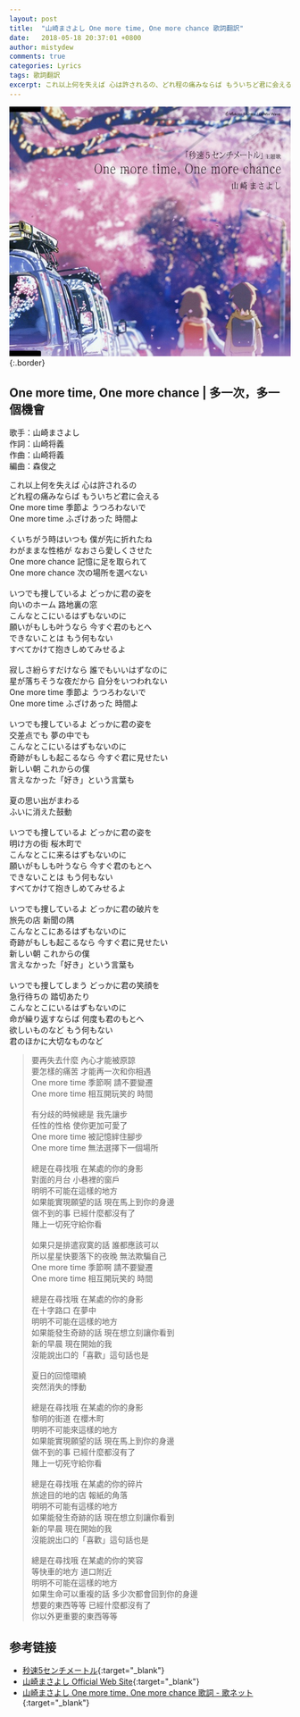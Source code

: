 ```yaml
---
layout: post
title:  "山崎まさよし One more time, One more chance 歌詞翻訳"
date:   2018-05-18 20:37:01 +0800
author: mistydew
comments: true
categories: Lyrics
tags: 歌詞翻訳
excerpt: これ以上何を失えば 心は許されるの、どれ程の痛みならば もういちど君に会える。One more time 季節よ うつろわないで、One more time ふざけあった 時間よ。
---
```

![One more time, One more chance](/assets/images/cover/misc/One%20more%20time,%20One%20more%20chance.jpg){:.border}

## One more time, One more chance | 多一次，多一個機會

歌手：山崎まさよし<br>
作詞：山崎将義<br>
作曲：山崎将義<br>
編曲：森俊之

<div class="lyric-original">
<p>
これ以上何を失えば 心は許されるの<br>
どれ程の痛みならば もういちど君に会える<br>
One more time 季節よ うつろわないで<br>
One more time ふざけあった 時間よ<br>
<br>
くいちがう時はいつも 僕が先に折れたね<br>
わがままな性格が なおさら愛しくさせた<br>
One more chance 記憶に足を取られて<br>
One more chance 次の場所を選べない<br>
<br>
いつでも捜しているよ どっかに君の姿を<br>
向いのホーム 路地裏の窓<br>
こんなとこにいるはずもないのに<br>
願いがもしも叶うなら 今すぐ君のもとへ<br>
できないことは もう何もない<br>
すべてかけて抱きしめてみせるよ<br>
<br>
寂しさ紛らすだけなら 誰でもいいはずなのに<br>
星が落ちそうな夜だから 自分をいつわれない<br>
One more time 季節よ うつろわないで<br>
One more time ふざけあった 時間よ<br>
<br>
いつでも捜しているよ どっかに君の姿を<br>
交差点でも 夢の中でも<br>
こんなとこにいるはずもないのに<br>
奇跡がもしも起こるなら 今すぐ君に見せたい<br>
新しい朝 これからの僕<br>
言えなかった「好き」という言葉も<br>
<br>
夏の思い出がまわる<br>
ふいに消えた鼓動<br>
<br>
いつでも捜しているよ どっかに君の姿を<br>
明け方の街 桜木町で<br>
こんなとこに来るはずもないのに<br>
願いがもしも叶うなら 今すぐ君のもとへ<br>
できないことは もう何もない<br>
すべてかけて抱きしめてみせるよ<br>
<br>
いつでも捜しているよ どっかに君の破片を<br>
旅先の店 新聞の隅<br>
こんなとこにあるはずもないのに<br>
奇跡がもしも起こるなら 今すぐ君に見せたい<br>
新しい朝 これからの僕<br>
言えなかった「好き」という言葉も<br>
<br>
いつでも捜してしまう どっかに君の笑顔を<br>
急行待ちの 踏切あたり<br>
こんなとこにいるはずもないのに<br>
命が繰り返すならば 何度も君のもとへ<br>
欲しいものなど もう何もない<br>
君のほかに大切なものなど
</p>
</div>

<div class="lyric-translation">
<blockquote>
要再失去什麼 內心才能被原諒<br>
要怎樣的痛苦 才能再一次和你相遇<br>
One more time 季節啊 請不要變遷<br>
One more time 相互開玩笑的 時間<br>
<br>
有分歧的時候總是 我先讓步<br>
任性的性格 使你更加可愛了<br>
One more time 被記憶絆住腳步<br>
One more time 無法選擇下一個場所<br>
<br>
總是在尋找哦 在某處的你的身影<br>
對面的月台 小巷裡的窗戶<br>
明明不可能在這樣的地方<br>
如果能實現願望的話 現在馬上到你的身邊<br>
做不到的事 已經什麼都沒有了<br>
賭上一切死守給你看<br>
<br>
如果只是排遣寂寞的話 誰都應該可以<br>
所以星星快要落下的夜晚 無法欺騙自己<br>
One more time 季節啊 請不要變遷<br>
One more time 相互開玩笑的 時間<br>
<br>
總是在尋找哦 在某處的你的身影<br>
在十字路口 在夢中<br>
明明不可能在這樣的地方<br>
如果能發生奇跡的話 現在想立刻讓你看到<br>
新的早晨 現在開始的我<br>
沒能說出口的「喜歡」這句話也是<br>
<br>
夏日的回憶環繞<br>
突然消失的悸動<br>
<br>
總是在尋找哦 在某處的你的身影<br>
黎明的街道 在櫻木町<br>
明明不可能來這樣的地方<br>
如果能實現願望的話 現在馬上到你的身邊<br>
做不到的事 已經什麼都沒有了<br>
賭上一切死守給你看<br>
<br>
總是在尋找哦 在某處的你的碎片<br>
旅途目的地的店 報紙的角落<br>
明明不可能有這樣的地方<br>
如果能發生奇跡的話 現在想立刻讓你看到<br>
新的早晨 現在開始的我<br>
沒能說出口的「喜歡」這句話也是<br>
<br>
總是在尋找哦 在某處的你的笑容<br>
等快車的地方 道口附近<br>
明明不可能在這樣的地方<br>
如果生命可以重複的話 多少次都會回到你的身邊<br>
想要的東西等等 已經什麼都沒有了<br>
你以外更重要的東西等等
</blockquote>
</div>

## 参考链接

* [秒速5センチメートル](https://www.cwfilms.jp/5cm){:target="_blank"}
* [山崎まさよし Official Web Site](http://www.office-augusta.com/yama){:target="_blank"}
* [山崎まさよし One more time, One more chance 歌詞 - 歌ネット](https://www.uta-net.com/song/9778){:target="_blank"}
